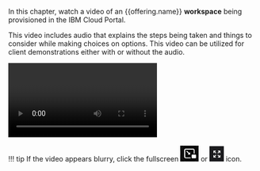 In this chapter, watch a video of an {{offering.name}} **workspace** being provisioned in the IBM Cloud Portal.

This video includes audio that explains the steps being taken and things to consider while making choices on options. This video can be utilized for client demonstrations either with or without the audio. 

![type:video](./_videos/Provision-a-Workspace-final.mp4)

!!! tip
    If the video appears blurry, click the fullscreen ![](_attachments/FullScreenVideo.png) or ![](_attachments/FullScreenVideo3.png) icon.
